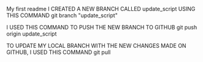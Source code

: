 My first readme
I CREATED A NEW BRANCH CALLED update_script USING THIS COMMAND
git branch "update_script"

I USED THIS COMMAND TO PUSH THE NEW BRANCH TO GITHUB
git push origin update_script

TO UPDATE MY LOCAL BRANCH WITH THE NEW CHANGES MADE ON GITHUB, I USED THIS COMMAND
git pull
